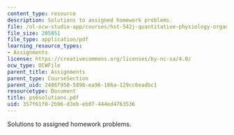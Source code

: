 ```yaml
---
content_type: resource
description: Solutions to assigned homework problems.
file: /ol-ocw-studio-app/courses/hst-542j-quantitative-physiology-organ-transport-systems-spring-2004/357f61f02b96d3ebeb07444ed4763536_ps6solutions.pdf
file_size: 205851
file_type: application/pdf
learning_resource_types:
- Assignments
license: https://creativecommons.org/licenses/by-nc-sa/4.0/
ocw_type: OCWFile
parent_title: Assignments
parent_type: CourseSection
parent_uid: 2486f950-5898-ea96-186a-129cc6eadbc1
resourcetype: Document
title: ps6solutions.pdf
uid: 357f61f0-2b96-d3eb-eb07-444ed4763536
---
```

Solutions to assigned homework problems.